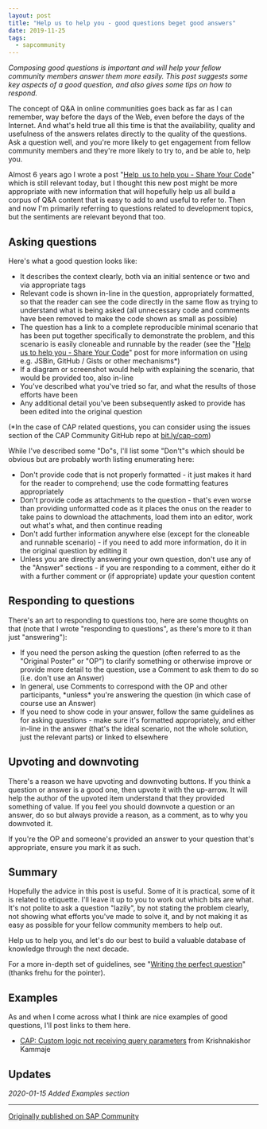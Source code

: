 ```yaml
---
layout: post
title: "Help us to help you - good questions beget good answers"
date: 2019-11-25
tags:
  - sapcommunity
---
```

*Composing good questions is important and will help your fellow
community members answer them more easily. This post suggests some key
aspects of a good question, and also gives some tips on how to
respond.*

The concept of Q&A in online communities goes back as far as I can
remember, way before the days of the Web, even before the days of the
Internet. And what's held true all this time is that the availability,
quality and usefulness of the answers relates directly to the quality of
the questions. Ask a question well, and you're more likely to get
engagement from fellow community members and they're more likely to try
to, and be able to, help you.

Almost 6 years ago I wrote a post "[Help  us to help you - Share Your
Code](/blog/posts/2014/01/09/help-us-to-help-you-share-your-code/)"
which is still relevant today, but I thought this new post might be more
appropriate with new information that will hopefully help us all build a
corpus of Q&A content that is easy to add to and useful to refer to.
Then and now I'm primarily referring to questions related to
development topics, but the sentiments are relevant beyond that too.

## Asking questions

Here's what a good question looks like:

-   It describes the context clearly, both via an initial sentence or
    two and via appropriate tags
-   Relevant code is shown in-line in the question, appropriately
    formatted, so that the reader can see the code directly in the same
    flow as trying to understand what is being asked (all unnecessary
    code and comments have been removed to make the code shown as small
    as possible)
-   The question has a link to a complete reproducible minimal scenario
    that has been put together specifically to demonstrate the problem,
    and this scenario is easily cloneable and runnable by the reader
    (see the "[Help us to help you - Share Your
    Code](/blog/posts/2014/01/09/help-us-to-help-you-share-your-code/)"
    post for more information on using e.g. JSBin, GitHub / Gists or
    other mechanisms\*)
-   If a diagram or screenshot would help with explaining the scenario,
    that would be provided too, also in-line
-   You've described what you've tried so far, and what the results of
    those efforts have been
-   Any additional detail you've been subsequently asked to provide has
    been edited into the original question

(\*In the case of CAP related questions, you can consider using the
issues section of the CAP Community GitHub repo at
[bit.ly/cap-com](https://bit.ly/cap-com))

While I've described some "Do"s, I'll list some "Don't"s which
should be obvious but are probably worth listing enumerating here:

-   Don't provide code that is not properly formatted - it just makes
    it hard for the reader to comprehend; use the code formatting
    features appropriately
-   Don't provide code as attachments to the question - that's even
    worse than providing unformatted code as it places the onus on the
    reader to take pains to download the attachments, load them into an
    editor, work out what's what, and then continue reading
-   Don't add further information anywhere else (except for the
    cloneable and runnable scenario) - if you need to add more
    information, do it in the original question by editing it
-   Unless you are directly answering your own question, don't use any
    of the "Answer" sections - if you are responding to a comment,
    either do it with a further comment or (if appropriate) update your
    question content

## Responding to questions

There's an art to responding to questions too, here are some thoughts
on that (note that I wrote "responding to questions", as there's more
to it than just "answering"):

-   If you need the person asking the question (often referred to as the
    "Original Poster" or "OP") to clarify something or otherwise
    improve or provide more detail to the question, use a Comment to ask
    them to do so (i.e. don't use an Answer)
-   In general, use Comments to correspond with the OP and other
    participants, \*unless\* you're answering the question (in which
    case of course use an Answer)
-   If you need to show code in your answer, follow the same guidelines
    as for asking questions - make sure it's formatted appropriately,
    and either in-line in the answer (that's the ideal scenario, not
    the whole solution, just the relevant parts) or linked to elsewhere

## Upvoting and downvoting

There's a reason we have upvoting and downvoting buttons. If you think
a question or answer is a good one, then upvote it with the up-arrow. It
will help the author of the upvoted item understand that they provided
something of value. If you feel you should downvote a question or an
answer, do so but always provide a reason, as a comment, as to why you
downvoted it.

If you're the OP and someone's provided an answer to your question
that's appropriate, ensure you mark it as such.

## Summary

Hopefully the advice in this post is useful. Some of it is practical,
some of it is related to etiquette. I'll leave it up to you to work out
which bits are what. It's not polite to ask a question "lazily", by
not stating the problem clearly, not showing what efforts you've made
to solve it, and by not making it as easy as possible for your fellow
community members to help out.

Help us to help you, and let's do our best to build a valuable database
of knowledge through the next decade.

For a more in-depth set of guidelines, see "[Writing the perfect
question](https://codeblog.jonskeet.uk/2010/08/29/writing-the-perfect-question/)"
(thanks frehu for the pointer).

## Examples

As and when I come across what I think are nice examples of good
questions, I'll post links to them here.

-   [CAP: Custom logic not receiving query
    parameters](https://answers.sap.com/questions/12951244/cap-custom-logic-not-receiving-query-parameters.html)
    from Krishnakishor Kammaje

## Updates

*2020-01-15 Added Examples section*

---

[Originally published on SAP Community](https://community.sap.com/t5/welcome-corner-blog-posts/help-us-to-help-you-good-questions-beget-good-answers/ba-p/13455380)
